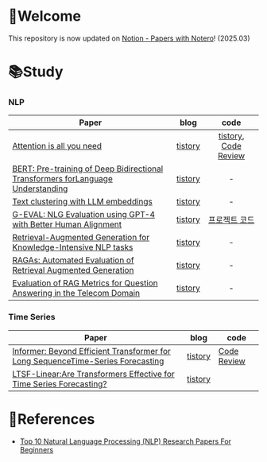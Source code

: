 # 🫡Welcome

This repository is now updated on [Notion - Papers with Notero](https://skier-song9.notion.site/1b5c8d3f60f581c6a81ee50b5537ed2e?v=1b5c8d3f60f5812b9a10000c75775d05&pvs=4)! (2025.03)

# 📚Study
### NLP
|Paper|blog|code|
|----|:----:|:----:|
|[Attention is all you need](https://arxiv.org/abs/1706.03762)|[tistory](https://song9ski-program.tistory.com/entry/%EB%85%BC%EB%AC%B8%EB%A6%AC%EB%B7%B0-Attention-is-all-you-need)| [tistory](https://song9ski-program.tistory.com/entry/%EB%85%BC%EB%AC%B8%EC%BD%94%EB%93%9C%EB%A6%AC%EB%B7%B0-Attention-is-all-you-need-code), [Code Review](https://github.com/skier-song9/DL_study/blob/master/codes/nlp/Attention_is_all_you_need_(ko_en).ipynb)|
|[BERT: Pre-training of Deep Bidirectional Transformers forLanguage Understanding](https://arxiv.org/abs/1810.04805)|[tistory](https://song9ski-program.tistory.com/entry/%EB%85%BC%EB%AC%B8-%EB%A6%AC%EB%B7%B0-BERT-Pre-training-of-Deep-Bidirectional-Transformers-forLanguage-Understanding)|-|
|[Text clustering with LLM embeddings](https://arxiv.org/abs/2403.15112)|[tistory](https://song9ski-program.tistory.com/entry/%EB%85%BC%EB%AC%B8%EB%A6%AC%EB%B7%B0-Text-clustering-with-LLM-embeddings)|-|
|[G-EVAL: NLG Evaluation using GPT-4 with Better Human Alignment](https://arxiv.org/abs/2303.16634)|[tistory](https://song9ski-program.tistory.com/entry/%EB%85%BC%EB%AC%B8%EB%A6%AC%EB%B7%B0-G-EVAL-NLG-Evaluation-using-GPT-4-with-Better-Human-Alignment)|[프로젝트 코드](https://github.com/skier-song9/bitamin_auto_readme_generator/blob/master/code/text_summarization/G-EVAL_testcode.ipynb)|
|[Retrieval-Augmented Generation for Knowledge-Intensive NLP tasks](https://arxiv.org/abs/2005.11401)|[tistory](https://song9ski-program.tistory.com/entry/%EB%85%BC%EB%AC%B8-%EB%A6%AC%EB%B7%B0-RAG-Retrieval-Augmented-Generation-for-Knowledge-Intensive-NLP-tasks)|-|
| [RAGAs: Automated Evaluation of Retrieval Augmented Generation](https://arxiv.org/abs/2309.15217) | [tistory](https://song9ski-program.tistory.com/entry/%EB%85%BC%EB%AC%B8%EB%A6%AC%EB%B7%B0-RAGAs-Automated-Evaluation-of-Retrieval-Augmented-Generation) | - |
| [Evaluation of RAG Metrics for Question Answering in the Telecom Domain](https://arxiv.org/abs/2407.12873) | [tistory](https://song9ski-program.tistory.com/entry/%EB%85%BC%EB%AC%B8-%EB%A6%AC%EB%B7%B0-Evaluation-of-RAG-Metrics-for-Question-Answering-in-the-Telecom-Domain#4.%20Result%20and%20Discussion-1) | - |

### Time Series
|Paper|blog|code|
|----|----|----|
|[Informer: Beyond Efficient Transformer for Long SequenceTime-Series Forecasting](https://arxiv.org/abs/2012.07436)|[tistory](https://song9ski-program.tistory.com/entry/%EB%85%BC%EB%AC%B8%EB%A6%AC%EB%B7%B0-Informer-Beyond-Efficient-Transformer-for-Long-SequenceTime-Series-Forecasting)|[Code Review](https://github.com/skier-song9/DL_study/blob/master/ppt/Informer_code_review.pdf)|
|[LTSF-Linear:Are Transformers Effective for Time Series Forecasting?](https://arxiv.org/abs/2205.13504)|[tistory](https://song9ski-program.tistory.com/entry/%EB%85%BC%EB%AC%B8%EB%A6%AC%EB%B7%B0-LTSF-Linear-Are-Transformers-Effective-for-Time-Series-Forecasting)||

# 📰References
- [Top 10 Natural Language Processing (NLP) Research Papers For Beginners](https://medium.com/@neri.vvo/top-10-natural-language-processing-nlp-research-papers-for-beginners-79c1dd200e5e)
